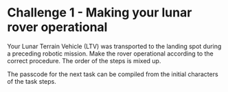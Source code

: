 # Challenge 1 - Making your lunar rover operational 

Your Lunar Terrain Vehicle (LTV) was transported to the landing spot during a preceding robotic mission. Make the rover operational according to the correct procedure.
The order of the steps is mixed up.

The passcode for the next task can be compiled from the initial characters of the task steps.

